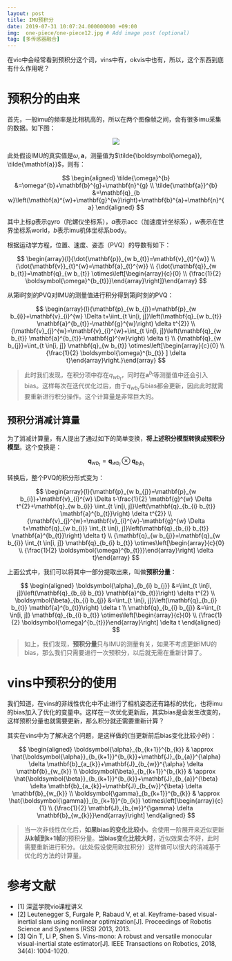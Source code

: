 ```yaml
---
layout: post
title: IMU预积分
date: 2019-07-31 10:07:24.000000000 +09:00
img:  one-piece/one-piece12.jpg # Add image post (optional)
tag: [多传感器融合]
---
```


在vio中会经常看到预积分这个词，vins中有，okvis中也有，所以，这个东西到底有什么作用呢？

# 预积分的由来
首先，一般imu的频率是比相机高的，所以在两个图像帧之间，会有很多imu采集的数据。如下图：
<div style="text-align: center">
<img src="{{site.baseurl}}/assets/img/vio/pre-inte.PNG"/>
</div>

此处假设IMU的真实值是$\omega, \mathbf{a}$，测量值为$\tilde{\boldsymbol{\omega}}, \tilde{\mathbf{a}}$，则有：

$$
\begin{aligned} \tilde{\omega}^{b} &=\omega^{b}+\mathbf{b}^{g}+\mathbf{n}^{g} \\ \tilde{\mathbf{a}}^{b} &=\mathbf{q}_{b w}\left(\mathbf{a}^{w}+\mathbf{g}^{w}\right)+\mathbf{b}^{a}+\mathbf{n}^{a} \end{aligned}
$$

其中上标$g$表示gyro（陀螺仪坐标系），$a$表示acc（加速度计坐标系），$w$表示在世界坐标系world，$b$表示imu机体坐标系body。


根据运动学方程，位置、速度、姿态（PVQ）的导数有如下：

$$
\begin{array}{l}{\dot{\mathbf{p}}_{w b_{t}}=\mathbf{v}_{t}^{w}} \\ {\dot{\mathbf{v}}_{t}^{w}=\mathbf{a}_{t}^{w}} \\ {\dot{\mathbf{q}}_{w b_{t}}=\mathbf{q}_{w b_{t}} \otimes\left[\begin{array}{c}{0} \\ {\frac{1}{2} \boldsymbol{\omega}^{b_{t}}}\end{array}\right]}\end{array}
$$

从第i时刻的PVQ对IMU的测量值进行积分得到第j时刻的PVQ：

$$
\begin{array}{l}{\mathbf{p}_{w b_{j}}=\mathbf{p}_{w b_{i}}+\mathbf{v}_{i}^{w} \Delta t+\iint_{t \in[i, j]}\left(\mathbf{q}_{w b_{t}} \mathbf{a}^{b_{t}}-\mathbf{g}^{w}\right) \delta t^{2}} \\ {\mathbf{v}_{j}^{w}=\mathbf{v}_{i}^{w}+\int_{t \in[i, j]}\left(\mathbf{q}_{w b_{t}} \mathbf{a}^{b_{t}}-\mathbf{g}^{w}\right) \delta t} \\ {\mathbf{q}_{w b_{j}}=\int_{t \in[i, j]} \mathbf{q}_{w b_{t}} \otimes\left[\begin{array}{c}{0} \\ {\frac{1}{2} \boldsymbol{\omega}^{b_{t}} ] \delta t}\end{array}\right.}\end{array}
$$

> 此时我们发现，在积分项中存在$q_{wb_{t}}$，同时在$\mathbf{a}^{b_{t}}$等测量值中还会引入bias。这样每次在迭代优化过后，由于$q_{wb_{t}}$与bias都会更新，因此此时就需要重新进行积分操作。这个计算量是非常巨大的。

## 预积分消减计算量
为了消减计算量，有人提出了通过如下的简单变换，**将上述积分模型转换成预积分模型**。这个变换是：

$$
\mathbf{q}_{w b_{t}}=\mathbf{q}_{w b_{i}} \otimes \mathbf{q}_{b_{i} b_{t}}
$$

转换后，整个PVQ的积分形式变为：

$$
\begin{array}{l}{\mathbf{p}_{w b_{j}}=\mathbf{p}_{w b_{i}}+\mathbf{v}_{i}^{w} \Delta t-\frac{1}{2} \mathbf{g}^{w} \Delta t^{2}+\mathbf{q}_{w b_{i}} \iint_{t \in[i, j]}\left(\mathbf{q}_{b_{i} b_{t}} \mathbf{a}^{b_{t}}\right) \delta t^{2}} \\ {\mathbf{v}_{j}^{w}=\mathbf{v}_{i}^{w}-\mathbf{g}^{w} \Delta t+\mathbf{q}_{w b_{i}} \int_{t \in[i, j]}\left(\mathbf{q}_{b_{i} b_{t}} \mathbf{a}^{b_{t}}\right) \delta t} \\ {\mathbf{q}_{w b_{j}}=\mathbf{q}_{w b_{i}} \int_{t \in[i, j]} \mathbf{q}_{b_{i} b_{t}} \otimes\left[\begin{array}{c}{0} \\ {\frac{1}{2} \boldsymbol{\omega}^{b_{t}}}\end{array}\right] \delta t}\end{array}
$$

上面公式中，我们可以将其中一部分提取出来，叫做**预积分量**：

$$
\begin{aligned} \boldsymbol{\alpha}_{b_{i} b_{j}} &=\iint_{t \in[i, j]}\left(\mathbf{q}_{b_{i} b_{t}} \mathbf{a}^{b_{t}}\right) \delta t^{2} \\ \boldsymbol{\beta}_{b_{i} b_{j}} &=\int_{t \in[i, j]}\left(\mathbf{q}_{b_{i} b_{t}} \mathbf{a}^{b_{t}}\right) \delta t \\ \mathbf{q}_{b_{i} b_{j}} &=\int_{t \in[i, j]} \mathbf{q}_{b_{i} b_{t}} \otimes\left[\begin{array}{c}{0} \\ {\frac{1}{2} \boldsymbol{\omega}^{b_{t}}}\end{array}\right] \delta t \end{aligned}
$$

> 如上，我们发现，**预积分量**只与IMU的测量有关，如果不考虑更新IMU的bias，那么我们只需要进行一次预积分，以后就无需在重新计算了。

# vins中预积分的使用
我们知道，在vins的非线性优化中不止进行了相机姿态还有路标的优化，也将imu的bias加入了优化的变量中。这样在一次优化更新后，其实bias是会发生改变的，这样预积分量也就需要更新，那么积分就还需要重新计算？

其实在vins中为了解决这个问题，是这样做的(当更新前后bias变化比较小时)：

$$
\begin{aligned} \boldsymbol{\alpha}_{b_{k+1}}^{b_{k}} & \approx \hat{\boldsymbol{\alpha}}_{b_{k+1}}^{b_{k}}+\mathbf{J}_{b_{a}}^{\alpha} \delta \mathbf{b}_{a_{k}}+\mathbf{J}_{b_{w}}^{\alpha} \delta \mathbf{b}_{w_{k}} \\ \boldsymbol{\beta}_{b_{k+1}}^{b_{k}} & \approx \hat{\boldsymbol{\beta}}_{b_{k+1}}^{b_{k}}+\mathbf{J}_{b_{a}}^{\beta} \delta \mathbf{b}_{a_{k}}+\mathbf{J}_{b_{w}}^{\beta} \delta \mathbf{b}_{w_{k}} \\ \boldsymbol{\gamma}_{b_{k+1}}^{b_{k}} & \approx \hat{\boldsymbol{\gamma}}_{b_{k+1}}^{b_{k}} \otimes\left[\begin{array}{c}{1} \\ {\frac{1}{2} \mathbf{J}_{b_{w}}^{\gamma} \delta \mathbf{b}_{w_{k}}}\end{array}\right] \end{aligned}
$$

> 当一次非线性优化后，**如果bias的变化比较小**，会使用一阶展开来近似更新**从k帧到k+1帧**的预积分量。**当bias变化比较大时**，近似效果会不好，此时需要重新进行积分。（此处假设使用欧拉积分）这样做可以很大的消减基于优化的方法的计算量。


# 参考文献
- [1] 深蓝学院vio课程讲义
- [2] Leutenegger S, Furgale P, Rabaud V, et al. Keyframe-based visual-inertial slam using nonlinear optimization[J]. Proceedings of Robotis Science and Systems (RSS) 2013, 2013.
- [3] Qin T, Li P, Shen S. Vins-mono: A robust and versatile monocular visual-inertial state estimator[J]. IEEE Transactions on Robotics, 2018, 34(4): 1004-1020.
